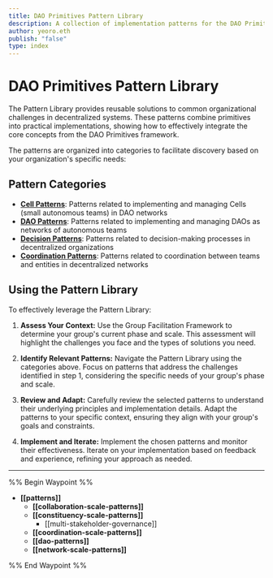 ```yaml
---
title: DAO Primitives Pattern Library
description: A collection of implementation patterns for the DAO Primitives framework
author: yeoro.eth
publish: "false"
type: index
---
```


# DAO Primitives Pattern Library

The Pattern Library provides reusable solutions to common organizational challenges in decentralized systems. These patterns combine primitives into practical implementations, showing how to effectively integrate the core concepts from the DAO Primitives framework.

The patterns are organized into categories to facilitate discovery based on your organization's specific needs:

## Pattern Categories

- **[Cell Patterns](collaboration-scale-patterns.md)**: Patterns related to implementing and managing Cells (small autonomous teams) in DAO networks
- **[DAO Patterns](dao-patterns.md)**: Patterns related to implementing and managing DAOs as networks of autonomous teams
- **[Decision Patterns](decision-patterns/decision-patterns.md)**: Patterns related to decision-making processes in decentralized organizations
- **[Coordination Patterns](coordination-scale-patterns.md)**: Patterns related to coordination between teams and entities in decentralized networks

## Using the Pattern Library

To effectively leverage the Pattern Library:

1. **Assess Your Context:** Use the Group Facilitation Framework to determine your group's current phase and scale. This assessment will highlight the challenges you face and the types of solutions you need.

2. **Identify Relevant Patterns:** Navigate the Pattern Library using the categories above. Focus on patterns that address the challenges identified in step 1, considering the specific needs of your group's phase and scale.

3. **Review and Adapt:** Carefully review the selected patterns to understand their underlying principles and implementation details. Adapt the patterns to your specific context, ensuring they align with your group's goals and constraints.

4. **Implement and Iterate:** Implement the chosen patterns and monitor their effectiveness. Iterate on your implementation based on feedback and experience, refining your approach as needed.

---

%% Begin Waypoint %%
- **[[patterns]]**
  - **[[collaboration-scale-patterns]]**
  - **[[constituency-scale-patterns]]**
    - [[multi-stakeholder-governance]]
  - **[[coordination-scale-patterns]]**
  - **[[dao-patterns]]**
  - **[[network-scale-patterns]]**

%% End Waypoint %%